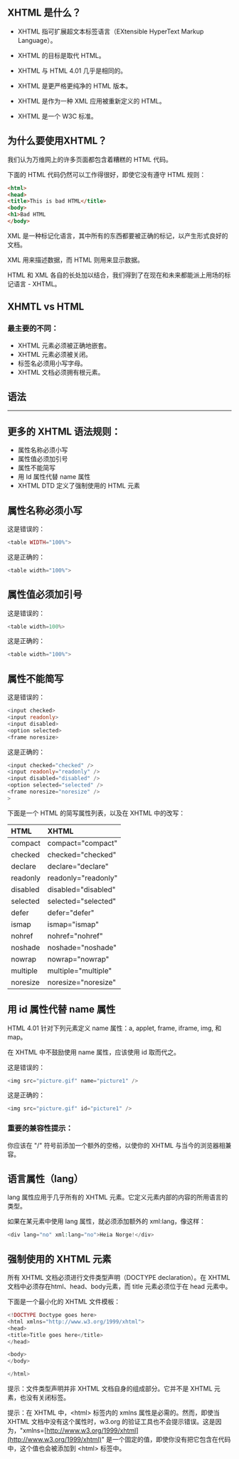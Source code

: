 ## XHTML 是什么？

* XHTML 指可扩展超文本标签语言（EXtensible HyperText Markup Language）。

* XHTML 的目标是取代 HTML。

* XHTML 与 HTML 4.01 几乎是相同的。

* XHTML 是更严格更纯净的 HTML 版本。

* XHTML 是作为一种 XML 应用被重新定义的 HTML。

* XHTML 是一个 W3C 标准。

## 为什么要使用XHTML？

我们认为万维网上的许多页面都包含着糟糕的 HTML 代码。

下面的 HTML 代码仍然可以工作得很好，即使它没有遵守 HTML 规则：

```html
<html>
<head>
<title>This is bad HTML</title>
<body>
<h1>Bad HTML
</body>
```

XML 是一种标记化语言，其中所有的东西都要被正确的标记，以产生形式良好的文档。

XML 用来描述数据，而 HTML 则用来显示数据。

HTML 和 XML 各自的长处加以结合，我们得到了在现在和未来都能派上用场的标记语言 - XHTML。

## XHMTL vs HTML

### 最主要的不同：

* XHTML 元素必须被正确地嵌套。
* XHTML 元素必须被关闭。
* 标签名必须用小写字母。
* XHTML 文档必须拥有根元素。

## 语法

---

## 更多的 XHTML 语法规则：

* 属性名称必须小写
* 属性值必须加引号
* 属性不能简写
* 用 Id 属性代替 name 属性
* XHTML DTD 定义了强制使用的 HTML 元素

## 属性名称必须小写

这是错误的：

```php
<table WIDTH="100%">
```

这是正确的：

```php
<table width="100%">
```

## 属性值必须加引号

这是错误的：

```php
<table width=100%>
```

这是正确的：

```php
<table width="100%">
```

## 属性不能简写

这是错误的：

```php
<input checked>
<input readonly>
<input disabled>
<option selected>
<frame noresize>
```

这是正确的：

```php
<input checked="checked" />
<input readonly="readonly" />
<input disabled="disabled" />
<option selected="selected" />
<frame noresize="noresize" />
>
```

下面是一个 HTML 的简写属性列表，以及在 XHTML 中的改写：

| HTML | XHTML |
| :--- | :--- |
| compact | compact="compact" |
| checked | checked="checked" |
| declare | declare="declare" |
| readonly | readonly="readonly" |
| disabled | disabled="disabled" |
| selected | selected="selected" |
| defer | defer="defer" |
| ismap | ismap="ismap" |
| nohref | nohref="nohref" |
| noshade | noshade="noshade" |
| nowrap | nowrap="nowrap" |
| multiple | multiple="multiple" |
| noresize | noresize="noresize" |

## 用 id 属性代替 name 属性

HTML 4.01 针对下列元素定义 name 属性：a, applet, frame, iframe, img, 和map。

在 XHTML 中不鼓励使用 name 属性，应该使用 id 取而代之。

这是错误的：

```php
<img src="picture.gif" name="picture1" />
```

这是正确的：

```php
<img src="picture.gif" id="picture1" />
```

### 重要的兼容性提示：

你应该在 "/" 符号前添加一个额外的空格，以使你的 XHTML 与当今的浏览器相兼容。

## 语言属性（lang）

lang 属性应用于几乎所有的 XHTML 元素。它定义元素内部的内容的所用语言的类型。

如果在某元素中使用 lang 属性，就必须添加额外的 xml:lang，像这样：

```php
<div lang="no" xml:lang="no">Heia Norge!</div>
```

## 强制使用的 XHTML 元素

所有 XHTML 文档必须进行文件类型声明（DOCTYPE declaration）。在 XHTML 文档中必须存在html、head、body元素，而 title 元素必须位于在 head 元素中。

下面是一个最小化的 XHTML 文件模板：

```php
<!DOCTYPE Doctype goes here>
<html xmlns="http://www.w3.org/1999/xhtml">
<head>
<title>Title goes here</title>
</head>

<body>
</body>

</html>
```

提示：文件类型声明并非 XHTML 文档自身的组成部分。它并不是 XHTML 元素，也没有关闭标签。

提示：在 XHTML 中，&lt;html&gt; 标签内的 xmlns 属性是必需的。然而，即使当 XHTML 文档中没有这个属性时，w3.org 的验证工具也不会提示错误。这是因为，"xmlns=[http://www.w3.org/1999/xhtml](http://www.w3.org/1999/xhtml)" 是一个固定的值，即使你没有把它包含在代码中，这个值也会被添加到 &lt;html&gt; 标签中。

